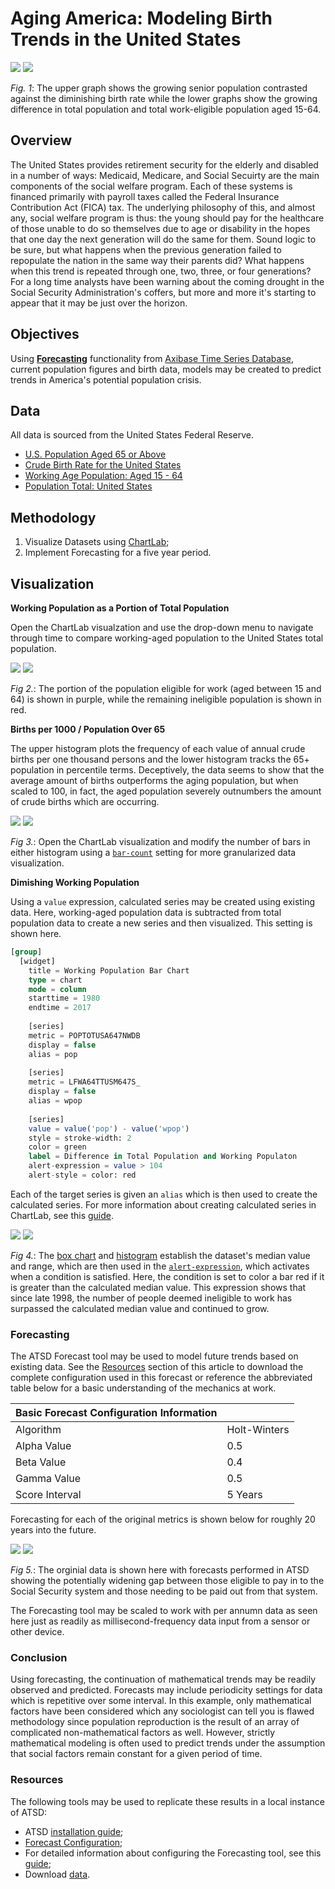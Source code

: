 # Aging America: Modeling Birth Trends in the United States

![](images/aging-america-title.png)
[![](images/button.png)](https://apps.axibase.com/chartlab/e096e234#fullscreen)

*Fig. 1*: The upper graph shows the growing senior population contrasted against the diminishing birth rate while the lower graphs show the growing difference in total population and total work-eligible population aged 15-64.

## Overview

The United States provides retirement security for the elderly and disabled in a number of ways: Medicaid, Medicare, and Social Secuirty are the main components of the social welfare program. Each of these systems is financed primarily with payroll taxes called the Federal Insurance Contribution Act (FICA) tax. The underlying philosophy of this, and almost any, social welfare program is thus: the young should pay for the healthcare of those unable to do so themselves due to age or disability in the hopes that one day the next generation will do the same for them. Sound logic to be sure, but what happens when the previous generation failed to repopulate the nation in the same way their parents did? What happens when this trend is repeated through one, two, three, or four generations? For a long time analysts have been warning about the coming drought in the Social Security Administration's coffers, but more and more it's starting to appear that it may be just over the horizon.

## Objectives

Using [**Forecasting**](https://axibase.com/products/axibase-time-series-database/forecasts/) functionality from [Axibase Time Series Database](https://axibase.com/), current population figures and birth data, models may be created to predict trends in America's potential population crisis. 

## Data

All data is sourced from the United States Federal Reserve.

* [U.S. Population Aged 65 or Above](https://fred.stlouisfed.org/series/SPPOP65UPTOZSUSA)
* [Crude Birth Rate for the United States](https://fred.stlouisfed.org/series/SPDYNCBRTINUSA)
* [Working Age Population: Aged 15 - 64](https://fred.stlouisfed.org/series/LFWA64TTUSM647S)
* [Population Total: United States](https://fred.stlouisfed.org/series/POPTOTUSA647NWDB)

## Methodology

1. Visualize Datasets using [ChartLab](https://apps.axibase.com/);
2. Implement Forecasting for a five year period.

## Visualization

**Working Population as a Portion of Total Population**

Open the ChartLab visualzation and use the drop-down menu to navigate through time to compare working-aged population to the United States total population.

![](images/working-population.png)
[![](images/button.png)](https://apps.axibase.com/chartlab/b67186c0#fullscreen)

*Fig 2.*: The portion of the population eligible for work (aged between 15 and 64) is shown in purple, while the remaining ineligible population is shown in red.

**Births per 1000 / Population Over 65**

The upper histogram plots the frequency of each value of annual crude births per one thousand persons and the lower histogram tracks the 65+ population in percentile terms. Deceptively, the data seems to show that the average amount of births outperforms the aging population, but when scaled to 100, in fact, the aged population severely outnumbers the amount of crude births which are occurring.

![](images/population-histogram.png)
[![](images/button.png)](https://apps.axibase.com/chartlab/51caa169#fullscreen)

*Fig 3.*: Open the ChartLab visualization and modify the number of bars in either histogram using a [`bar-count`](https://axibase.com/products/axibase-time-series-database/visualization/widgets/histogram-chart/#tab-id-1) setting for more granularized data visualization.

**Dimishing Working Population**

Using a `value` expression, calculated series may be created using existing data. Here, working-aged population data is subtracted from total population data to create a new series and then visualized. This setting is shown here.

```sql
[group]
  [widget]
    title = Working Population Bar Chart
    type = chart
    mode = column
    starttime = 1980
    endtime = 2017
    
    [series]
    metric = POPTOTUSA647NWDB
    display = false
    alias = pop
      
    [series]
    metric = LFWA64TTUSM647S_
    display = false
    alias = wpop
      
    [series]
    value = value('pop') - value('wpop')
    style = stroke-width: 2
    color = green
    label = Difference in Total Population and Working Populaton
    alert-expression = value > 104
    alert-style = color: red
```

Each of the target series is given an `alias` which is then used to create the calculated series. For more information about creating calculated series in ChartLab, see this [guide](/../..//tree/master/Solutions/calculated-values).

![](images/working-population-charts.png)
[![](images/button.png)](https://apps.axibase.com/chartlab/28ad0e6f#fullscreen)

*Fig 4.*: The [box chart](https://axibase.com/products/axibase-time-series-database/visualization/widgets/box-chart-widget/) and [histogram](https://axibase.com/products/axibase-time-series-database/visualization/widgets/histogram-chart/) establish the dataset's median value and range, which are then used in the [`alert-expression`](https://axibase.com/products/axibase-time-series-database/visualization/widgets/time-chart/#tab-id-14), which activates when a condition is satisfied. Here, the condition is set to color a bar red if it is greater than the calculated median value. This expression shows that since late 1998, the number of people deemed ineligible to work has surpassed the calculated median value and continued to grow.

### Forecasting

The ATSD Forecast tool may be used to model future trends based on existing data. See the [Resources](#resources) section of this article to download the complete configuration used in this forecast or reference the abbreviated table below for a basic understanding of the mechanics at work.

|Basic Forecast Configuration Information| |
|--|--| 
|Algorithm | Holt-Winters |
|Alpha Value| 0.5|
|Beta Value|0.4|
|Gamma Value|0.5|
|Score Interval|5 Years|

Forecasting for each of the original metrics is shown below for roughly 20 years into the future. 

![](images/forecast_data.png)
[![](images/button.png)](https://apps.axibase.com/chartlab/1528477a#fullscreen)

*Fig 5.*: The orginial data is shown here with forecasts performed in ATSD showing the potentially widening gap between those eligible to pay in to the Social Security system and those needing to be paid out from that system. 

The Forecasting tool may be scaled to work with per annumn data as seen here just as readily as millisecond-frequency data input from a sensor or other device.

### Conclusion

Using forecasting, the continuation of mathematical trends may be readily observed and predicted. Forecasts may include periodicity settings for data which is repetitive over some interval. In this example, only mathematical factors have been considered which any sociologist can tell you is flawed methodology since population reproduction is the result of an array of complicated non-mathematical factors as well. However, strictly mathematical modeling is often used to predict trends under the assumption that social factors remain constant for a given period of time.

### Resources

The following tools may be used to replicate these results in a local instance of ATSD:

* ATSD [installation guide](https://github.com/axibase/atsd/tree/master/installation#installation);
* [Forecast Configuration](resources/forecast-settings.xml);
* For detailed information about configuring the Forecasting tool, see this [guide](/../../axibase/atsd-use-cases/new/master/how-to/shared/import-forecast.md);
* Download [data](#data).

